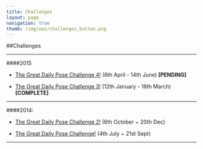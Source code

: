 ```yaml
---
title: Challenges
layout: page
navigation: true
thumb: /img/nav/challenges_button.png
---
```

##Challenges

----

####2015

* [The Great Daily Pose Challenge 4!](https://plus.google.com/events/c7mod2ko0em732btdblu6kmek1o) (6th April - 14th June) **[PENDING]**

* [The Great Daily Pose Challenge 3!](https://plus.google.com/events/c77etenja24c2kmb1nakbqa5rjs) (12th January - 16th March) **[COMPLETE]**

----

####2014:

* [The Great Daily Pose Challenge 2!](https://plus.google.com/events/ckpsg9156u36ohdrrbp52lmc228) (6th October ~ 20th Dec)


* [The Great Daily Pose Challenge!](https://plus.google.com/events/ct7kupika1mm709r1eitgb2vrlg)   (4th July ~ 21st Sept)

----



